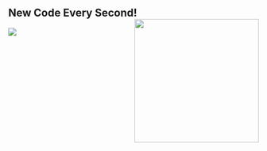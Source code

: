 ### 
<h2>New Code Every Second!<img align='right'src="https://scrippsprssa.files.wordpress.com/2019/12/giphy.gif"  width = 250></h2>
<img src="https://github-readme-stats.vercel.app/api?username=rohanopensource&&show_icons=true&title_color=ffffff&icon_color=bb2acf&text_color=daf7dc&bg_color=151515">
